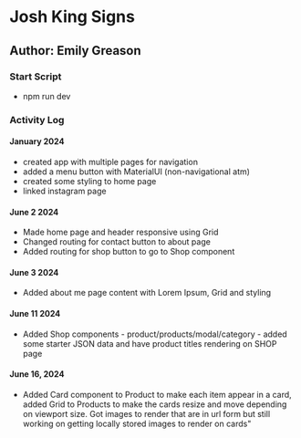 # Josh King Signs

## Author: Emily Greason

### Start Script

- npm run dev

### Activity Log

#### January 2024

- created app with multiple pages for navigation
- added a menu button with MaterialUI (non-navigational atm)
- created some styling to home page
- linked instagram page

#### June 2 2024

- Made home page and header responsive using Grid
- Changed routing for contact button to about page
- Added routing for shop button to go to Shop component

#### June 3 2024

- Added about me page content with Lorem Ipsum, Grid and styling

#### June 11 2024

- Added Shop components - product/products/modal/category - added some starter JSON data and have product titles rendering on SHOP page

#### June 16, 2024

- Added Card component to Product to make each item appear in a card, added Grid to Products to make the cards resize and move depending on viewport size. Got images to render that are in url form but still working on getting locally stored images to render on cards"
